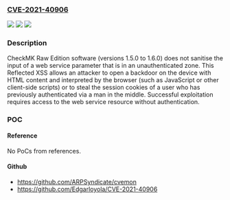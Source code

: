 ### [CVE-2021-40906](https://cve.mitre.org/cgi-bin/cvename.cgi?name=CVE-2021-40906)
![](https://img.shields.io/static/v1?label=Product&message=n%2Fa&color=blue)
![](https://img.shields.io/static/v1?label=Version&message=n%2Fa&color=blue)
![](https://img.shields.io/static/v1?label=Vulnerability&message=n%2Fa&color=brighgreen)

### Description

CheckMK Raw Edition software (versions 1.5.0 to 1.6.0) does not sanitise the input of a web service parameter that is in an unauthenticated zone. This Reflected XSS allows an attacker to open a backdoor on the device with HTML content and interpreted by the browser (such as JavaScript or other client-side scripts) or to steal the session cookies of a user who has previously authenticated via a man in the middle. Successful exploitation requires access to the web service resource without authentication.

### POC

#### Reference
No PoCs from references.

#### Github
- https://github.com/ARPSyndicate/cvemon
- https://github.com/Edgarloyola/CVE-2021-40906

